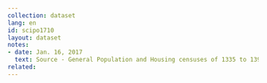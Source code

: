 ```yaml
---
collection: dataset
lang: en
id: scipo1710
layout: dataset
notes: 
- date: Jan. 16, 2017
  text: Source - General Population and Housing censuses of 1335 to 1390 and current population statistics in 1370. <br /> The average number of persons in the household (family size) - by dividing the number of population, number of households.
related:
---
```

